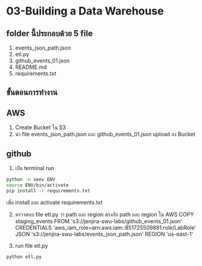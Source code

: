 # 03-Building a Data Warehouse
## folder นี้ประกอบด้วย 5 file

1. events_json_path.json
2. etl.py
3. github_events_01.json
4. README.md
5. requirements.txt

## ขั้นตอนการทำงาน

## AWS

1. Create Bucket ใน S3
2. นำ file events_json_path.json และ github_events_01.json upload ลง Bucket

## github

1. เปิด terminal run
```sh
python -m venv ENV
source ENV/bin/activate
pip install -r requirements.txt
```
เพื่อ install และ activate requirements.txt

2. ตรวจสอบ file etl.py ว่า path และ region ตรงกับ path และ region ใน AWS
    COPY staging_events FROM 's3://jenjira-swu-labs/github_events_01.json'
    CREDENTIALS 'aws_iam_role=arn:aws:iam::851725509891:role/LabRole'
    JSON 's3://jenjira-swu-labs/events_json_path.json'
    REGION 'us-east-1'

3. run file etl.py 
```sh
python etl.py 
```